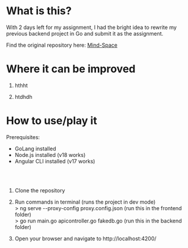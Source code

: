 # What is this?
With 2 days left for my assignment, I had the bright idea to rewrite my previous backend project in Go and submit it as the assignment. 

Find the original repository here: [Mind-Space](https://github.com/icecreampoop/Mind-Space)

# Where it can be improved
1. hthht

2. htdhdh

# How to use/play it
Prerequisites:
- GoLang installed
- Node.js installed (v18 works)
- Angular CLI installed (v17 works)
<br>
<br>

1) Clone the repository

2) Run commands in terminal (runs the project in dev mode)<br>
\> ng serve --proxy-config proxy.config.json (run this in the frontend folder)<br>
\> go run main.go apicontroller.go fakedb.go (run this in the backend folder)<br>

3) Open your browser and navigate to http://localhost:4200/
